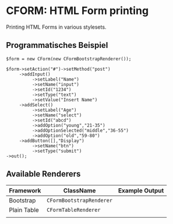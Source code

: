 # CFORM: HTML Form printing

Printing HTML Forms in various stylesets.

## Programmatisches Beispiel

```
$form = new CForm(new CFormBootstrapRenderer());

$form->setAction("#")->setMethod("post")
     ->addInput()
          ->setLabel("Name")
          ->setName("input")
          ->setId("1234")
          ->setType("text")
          ->setValue("Insert Name")
     ->addSelect()
          ->setLabel("Age")
          ->setName("select")
          ->setId("abcd")
          ->addOption("young","21-35")
          ->addOptionSelected("middle","36-55")
          ->addOption("old","59-80")
     ->addButton([],"Display")
          ->setName("btn")
          ->setType("submit")
->out();
```


## Available Renderers

| Framework   | ClassName                | Example Output |
|-------------|--------------------------|----------------|
| Bootstrap   | `CFormBootstrapRenderer` |                |
| Plain Table | `CFormTableRenderer`     |                |
|             |                          |                |
